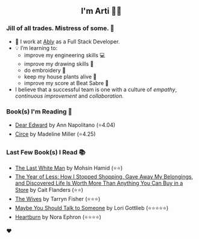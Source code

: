 <div align="center">
  
  ## I'm Arti 👋🏽
  
</div>
  
### Jill of all trades. Mistress of some. 👑

- 🔭 I work at [Ably](https://ably.com) as a Full Stack Developer.
- 💡 I’m learning to:
  - improve my engineering skills 💻
  - improve my drawing skills 🎨
  - do embroidery 🧵
  - keep my house plants alive 🌱
  - improve my score at Beat Sabre 🔼
- I believe that a successful team is one with a culture of _empathy_, _continuous improvement_ and _collaboration._


### Book(s) I'm Reading 📖
<!-- GOODREADS-LIST:START -->
- [Dear Edward](https://www.goodreads.com/review/show/3640656814?utm_medium=api&utm_source=rss) by Ann Napolitano (⭐️4.04)
- [Circe](https://www.goodreads.com/review/show/2765282036?utm_medium=api&utm_source=rss) by Madeline Miller (⭐️4.25)
<!-- GOODREADS-LIST:END -->

### Last Few Book(s) I Read 📚
<!-- GOODREADS-READ-LIST:START -->
- [The Last White Man](https://www.goodreads.com/review/show/5238490079?utm_medium=api&utm_source=rss) by Mohsin Hamid (⭐⭐)
- [The Year of Less: How I Stopped Shopping, Gave Away My Belongings, and Discovered Life Is Worth More Than Anything You Can Buy in a Store](https://www.goodreads.com/review/show/5226526584?utm_medium=api&utm_source=rss) by Cait Flanders (⭐⭐)
- [The Wives](https://www.goodreads.com/review/show/5184608152?utm_medium=api&utm_source=rss) by Tarryn Fisher (⭐⭐⭐)
- [Maybe You Should Talk to Someone](https://www.goodreads.com/review/show/5166371601?utm_medium=api&utm_source=rss) by Lori Gottlieb (⭐⭐⭐⭐⭐)
- [Heartburn](https://www.goodreads.com/review/show/5018506542?utm_medium=api&utm_source=rss) by Nora Ephron (⭐⭐⭐⭐)
<!-- GOODREADS-READ-LIST:END -->
❤️
